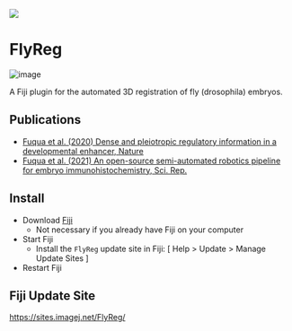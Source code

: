 [![](https://travis-ci.com/tischi/fly-reg.svg?branch=master)](https://travis-ci.com/tischi/fly-reg)

# FlyReg

![image](https://user-images.githubusercontent.com/2157566/101806447-43ee2f80-3b14-11eb-8212-45ff4059c12e.png)

A Fiji plugin for the automated 3D registration of fly (drosophila) embryos.

## Publications

- [Fuqua et al. (2020) Dense and pleiotropic regulatory information in a developmental enhancer, Nature](
https://pubmed.ncbi.nlm.nih.gov/33057197/)
- [Fuqua et al. (2021) An open-source semi-automated robotics pipeline for embryo immunohistochemistry, Sci. Rep.](https://pubmed.ncbi.nlm.nih.gov/33986394/)


## Install

- Download [Fiji](https://fiji.sc/)
  - Not necessary if you already have Fiji on your computer
- Start Fiji
  - Install the `FlyReg` update site in Fiji: [ Help > Update > Manage Update Sites ]
- Restart Fiji

## Fiji Update Site

https://sites.imagej.net/FlyReg/
